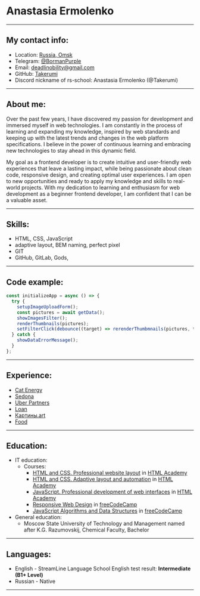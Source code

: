 # **Anastasia Ermolenko**

***

## My contact info:
* Location: [Russia, Omsk](https://maps.app.goo.gl/WSRcz6rHastBmjoN7)
* Telegram: [@BormanPurple](https://t.me/BormanPurple)
* Email: [deadlinobility@gmail.com](mailto:deadlinobility@gmail.com)
* GitHub: [Takerumi](https://github.com/Takerumi)
* Discord nickname of rs-school: Anastasia Ermolenko (@Takerumi)

***

## About me:

Over the past few years, I have discovered my passion for development and immersed myself in web technologies. 
I am constantly in the process of learning and expanding my knowledge, inspired by web standards and keeping up with the latest trends and changes in the web platform specifications. 
I believe in the power of continuous learning and embracing new technologies to stay ahead in this dynamic field. 

My goal as a frontend developer is to create intuitive and user-friendly web experiences that leave a lasting impact, while being passionate about clean code, responsive design, and creating optimal user experiences. 
I am open to new opportunities and ready to apply my knowledge and skills to real-world projects. 
With my dedication to learning and enthusiasm for web development as a beginner frontend developer, I am confident that I can be a valuable asset.

***

## Skills:
* HTML, CSS, JavaScript
* adaptive layout, BEM naming, perfect pixel
* GIT
* GitHub, GitLab, Gods, 

***

## Code example:
```js
const initializeApp = async () => {
  try {
    setupImageUploadForm();
    const pictures = await getData();
    showImagesFilter();
    renderThumbnails(pictures);
    setFilterClick(debounce((target) => rerenderThumbmnails(pictures, target)));
  } catch {
    showDataErrorMessage();
  }
};
```

***

## Experience:
* [Cat Energy](https://github.com/Takerumi/1753675-cat-energy-29)
* [Sedona](https://github.com/Takerumi/1753675-sedona-37)
* [Uber Partners](https://github.com/Takerumi/uber-partners-site)
* [Loan](https://github.com/Takerumi/educate-site)
* [Картины.art](https://github.com/Takerumi/portraits-site)
* [Food](https://github.com/Takerumi/foodSite)

***

## Education:
* IT  education:
    + Courses:
        - [HTML and CSS. Professional website layout](https://htmlacademy.ru/intensive/htmlcss) in [HTML Academy](https://htmlacademy.ru)
        - [HTML and CSS. Adaptive layout and automation](https://htmlacademy.ru/intensive/adaptive) in [HTML Academy](https://htmlacademy.ru)
        - [JavaScript. Professional development of web interfaces](https://htmlacademy.ru/intensive/javascript) in [HTML Academy](https://htmlacademy.ru)
        - [Responsive Web Design](https://www.freecodecamp.org/learn/2022/responsive-web-design/) in [freeCodeCamp](https://www.freecodecamp.org)
        - [JavaScript Algorithms and Data Structures](https://www.freecodecamp.org/learn/javascript-algorithms-and-data-structures/) in [freeCodeCamp](https://www.freecodecamp.org)
* General education:
    + Moscow State University of Technology and Management named after K.G. Razumovskij, Сhemical Faculty, Bachelor
    
***

## Languages:
* English - StreamLine Language School English test result: **Intermediate (B1+ Level)**
* Russian - Native

***
